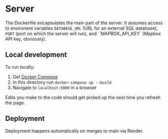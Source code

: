 # Server

The Dockerfile encapsulates the main part of the server. It assumes access to environent variables
`DATABASE_URL` (URL for an external SQL database), `PORT` (port on which the server will run), and
``MAPBOX_API_KEY` (Mapbox API key, obviously).

## Local development

To run locally:
1. Get [Docker Compose](https://docs.docker.com/compose/install/)
1. In this directory run `docker-compose up --build`
1. Navigate to `localhost:5000` in a browser

Edits you make to the code should get picked up the next time you refresh the page.

## Deployment

Deployment happens automatically on merges to main via Render.
